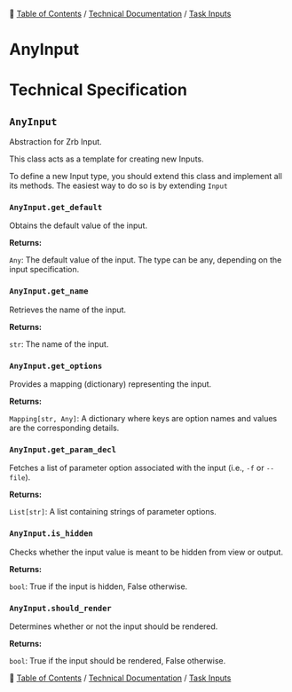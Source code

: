 🔖 [Table of Contents](../../README.md) / [Technical Documentation](../README.md) / [Task Inputs](README.md)

# AnyInput

# Technical Specification

<!--start-doc-->
## `AnyInput`

Abstraction for Zrb Input.

This class acts as a template for creating new Inputs.

To define a new Input type, you should extend this class and implement all its methods.
The easiest way to do so is by extending `Input`

### `AnyInput.get_default`

Obtains the default value of the input.

__Returns:__

`Any`: The default value of the input. The type can be any, depending on the input specification.

### `AnyInput.get_name`

Retrieves the name of the input.

__Returns:__

`str`: The name of the input.

### `AnyInput.get_options`

Provides a mapping (dictionary) representing the input.

__Returns:__

`Mapping[str, Any]`: A dictionary where keys are option names and values are the corresponding details.

### `AnyInput.get_param_decl`

Fetches a list of parameter option associated with the input (i.e., `-f` or `--file`).

__Returns:__

`List[str]`: A list containing strings of parameter options.

### `AnyInput.is_hidden`

Checks whether the input value is meant to be hidden from view or output.

__Returns:__

`bool`: True if the input is hidden, False otherwise.

### `AnyInput.should_render`

Determines whether or not the input should be rendered.

__Returns:__

`bool`: True if the input should be rendered, False otherwise.

<!--end-doc-->

🔖 [Table of Contents](../../README.md) / [Technical Documentation](../README.md) / [Task Inputs](README.md)
